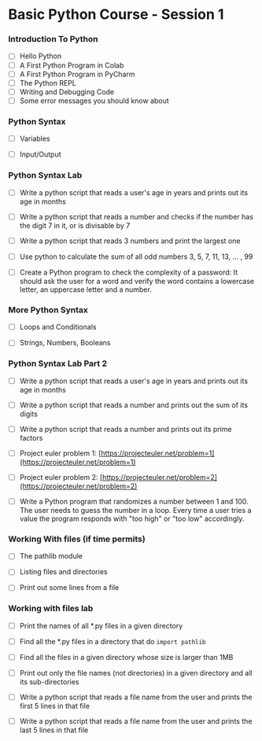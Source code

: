 # Basic Python Course - Session 1

### Introduction To Python

- [ ] Hello Python
- [ ] A First Python Program in Colab
- [ ] A First Python Program in PyCharm
- [ ] The Python REPL
- [ ] Writing and Debugging Code
- [ ] Some error messages you should know about

### Python Syntax

- [ ] Variables
- [ ] Input/Output


### Python Syntax Lab

- [ ] Write a python script that reads a user's age in years and prints out its age in months

- [ ] Write a python script that reads a number and checks if the number has the digit 7 in it, or is divisable by 7

- [ ] Write a python script that reads 3 numbers and print the largest one

- [ ] Use python to calculate the sum of all odd numbers 3, 5, 7, 11, 13, ... , 99

- [ ] Create a Python program to check the complexity of a password: It should ask the user for a word and verify the word contains a lowercase letter, an uppercase letter and a number.

### More Python Syntax
- [ ] Loops and Conditionals
- [ ] Strings, Numbers, Booleans



### Python Syntax Lab Part 2

- [ ] Write a python script that reads a user's age in years and prints out its age in months

- [ ] Write a python script that reads a number and prints out the sum of its digits

- [ ] Write a python script that reads a number and prints out its prime factors

- [ ] Project euler problem 1: [https://projecteuler.net/problem=1](https://projecteuler.net/problem=1)

- [ ] Project euler problem 2: [https://projecteuler.net/problem=2](https://projecteuler.net/problem=2)

- [ ] Write a Python program that randomizes a number between 1 and 100. The user needs to guess the number in a loop. Every time a user tries a value the program responds with "too high" or "too low" accordingly.


### Working With files (if time permits)

- [ ] The pathlib module

- [ ] Listing files and directories

- [ ] Print out some lines from a file


### Working with files lab

- [ ] Print the names of all *.py files in a given directory

- [ ] Find all the *.py files in a directory that do `import pathlib`

- [ ] Find all the files in a given directory whose size is larger than 1MB

- [ ] Print out only the file names (not directories) in a given directory and all its sub-directories

- [ ] Write a python script that reads a file name from the user and prints the first 5 lines in that file

- [ ] Write a python script that reads a file name from the user and prints the last 5 lines in that file

